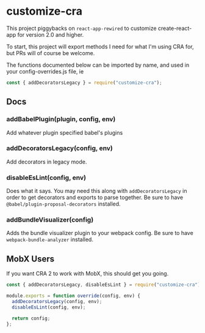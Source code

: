 # customize-cra

This project piggybacks on `react-app-rewired` to customize create-react-app for version 2.0 and higher.

To start, this project will export methods I need for what I'm using CRA for, but PRs will of course be welcome.

The functions documented below can be imported by name, and used in your config-overrides.js file, ie

```js
const { addDecoratorsLegacy } = require("customize-cra");
```

## Docs

### addBabelPlugin(plugin, config, env)

Add whatever plugin specified babel's plugins

### addDecoratorsLegacy(config, env)

Add decorators in legacy mode.

### disableEsLint(config, env)

Does what it says. You may need this along with `addDecoratorsLegacy` in order to get decorators and exports to parse together. Be sure to have `@babel/plugin-proposal-decorators` installed.

### addBundleVisualizer(config)

Adds the bundle visualizer plugin to your webpack config. Be sure to have `webpack-bundle-analyzer` installed.

## MobX Users

If you want CRA 2 to work with MobX, this should get you going.

```js
const { addDecoratorsLegacy, disableEsLint } = require("customize-cra");

module.exports = function override(config, env) {
  addDecoratorsLegacy(config, env);
  disableEsLint(config, env);

  return config;
};
```

